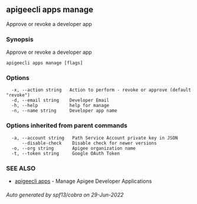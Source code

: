 ## apigeecli apps manage

Approve or revoke a developer app

### Synopsis

Approve or revoke a developer app

```
apigeecli apps manage [flags]
```

### Options

```
  -x, --action string   Action to perform - revoke or approve (default "revoke")
  -d, --email string    Developer Email
  -h, --help            help for manage
  -n, --name string     Developer app name
```

### Options inherited from parent commands

```
  -a, --account string   Path Service Account private key in JSON
      --disable-check    Disable check for newer versions
  -o, --org string       Apigee organization name
  -t, --token string     Google OAuth Token
```

### SEE ALSO

* [apigeecli apps](apigeecli_apps.md)	 - Manage Apigee Developer Applications

###### Auto generated by spf13/cobra on 29-Jun-2022
